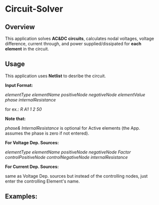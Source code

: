 # Circuit-Solver

## Overview

This application solves **AC&DC circuits**, calculates nodal voltages, voltage difference,
current through, and power supplied/dissipated for **each element** in the circuit.
  
## Usage
  
This application uses **Netlist** to desribe the circuit.

**Input Format:**

*elementType    elementName   positiveNode   negativeNode   elementValue    phase   internalResistance*

for ex.:
 *R A1 1 2 50*
 
**Note that:** 

*phase& InternalResistance* is optional for Active elements (the App. assumes the phase is zero if not entered).

**For Voltage Dep. Sources:**

*elementType    elementName   positiveNode   negativeNode   Factor controlPositiveNode controlNegativeNode internalResistance*

**For Current Dep. Sources:**

same as Voltage Dep. sources but instead of the controlling nodes, just enter the controlling Element's name.

## Examples:
